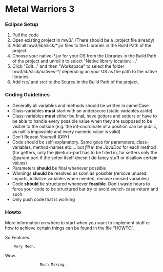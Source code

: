 
Metal Warriors 3
===

### Eclipse Setup

1. Pull the code
2. Open existing project in mw3/. (There should be a .project file already)
3. Add all mw3/lib/slick/*.jar files to the Libraries in the Build Path of the project.
4. Choose your native-*.jar for your OS from the Libraries in the Build Path of the project and unroll it to select "Native library location: ..."
5. Click "Edit..." and then "Workspace" to select the folder mw3/lib/slick/natives-*/ depending on your OS as the path to the native libraries.
6. Add rsc/ and src/ to the Source in the Build Path of the project.

### Coding Guidelines

* Generally all variables and methods should be written in camelCase
* Class-variables **must** start with an underscore (static variables aside)
* Class-variables **must** either be final, have getters and setters or have to be able to handle every possible value when they are supposed to be visible to the outside (e.g. the int-coordinate of a position can be public, as null is impossible and every numeric value is valid)
* Don't Repeat Yourself (DRY)
* Code should be self-explanatory. Same goes for parameters, class-variables, method-names etc.... but *fill in the JavaDoc* for each method (for getters, only the @return-part has to be filled in, for setters only the @param part if the setter itself doesn't do fancy stuff or disallow certain values)
* Parameters **should** be final whenever possible
* Warnings **should** be resolved as soon as possible (remove unused imports, initialize variables when needed, remove unused variables)
* Code **should** be structured whenever **feasible**. Don't waste hours to force your code to be structured but try to avoid switch-case-return and such
* Only push code that is working

### Howto

More information on where to start when you want to implement stuff or how to achieve certain things can be found in the file "HOWTO".

So Features.

        Very Mech.

  Wow.

                    Much Making.

